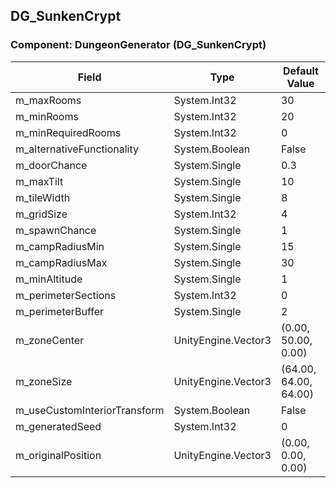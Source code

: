 ## DG_SunkenCrypt

### Component: DungeonGenerator (DG_SunkenCrypt)

|Field|Type|Default Value|
|---|---|---|
|m_maxRooms|System.Int32|30|
|m_minRooms|System.Int32|20|
|m_minRequiredRooms|System.Int32|0|
|m_alternativeFunctionality|System.Boolean|False|
|m_doorChance|System.Single|0.3|
|m_maxTilt|System.Single|10|
|m_tileWidth|System.Single|8|
|m_gridSize|System.Int32|4|
|m_spawnChance|System.Single|1|
|m_campRadiusMin|System.Single|15|
|m_campRadiusMax|System.Single|30|
|m_minAltitude|System.Single|1|
|m_perimeterSections|System.Int32|0|
|m_perimeterBuffer|System.Single|2|
|m_zoneCenter|UnityEngine.Vector3|(0.00, 50.00, 0.00)|
|m_zoneSize|UnityEngine.Vector3|(64.00, 64.00, 64.00)|
|m_useCustomInteriorTransform|System.Boolean|False|
|m_generatedSeed|System.Int32|0|
|m_originalPosition|UnityEngine.Vector3|(0.00, 0.00, 0.00)|

